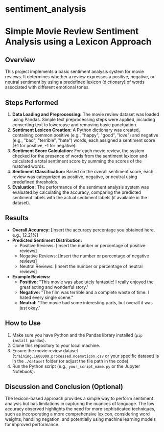 # sentiment_analysis
# Simple Movie Review Sentiment Analysis using a Lexicon Approach

## Overview

This project implements a basic sentiment analysis system for movie reviews. It determines whether a review expresses a positive, negative, or neutral sentiment by using a predefined lexicon (dictionary) of words associated with different emotional tones.

## Steps Performed

1.  **Data Loading and Preprocessing:** The movie review dataset was loaded using Pandas. Simple text preprocessing steps were applied, including converting text to lowercase and removing basic punctuation.
2.  **Sentiment Lexicon Creation:** A Python dictionary was created, containing common positive (e.g., "happy", "good", "love") and negative (e.g., "bad", "terrible", "hate") words, each assigned a sentiment score (+1 for positive, -1 for negative).
3.  **Sentiment Score Calculation:** For each movie review, the system checked for the presence of words from the sentiment lexicon and calculated a total sentiment score by summing the scores of the matched words.
4.  **Sentiment Classification:** Based on the overall sentiment score, each review was categorized as positive, negative, or neutral using predefined thresholds.
5.  **Evaluation:** The performance of the sentiment analysis system was evaluated by calculating the accuracy, comparing the predicted sentiment labels with the actual sentiment labels (if available in the dataset).

## Results

* **Overall Accuracy:** [Insert the accuracy percentage you obtained here, e.g., 12.21%]
* **Predicted Sentiment Distribution:**
    * Positive Reviews: [Insert the number or percentage of positive reviews]
    * Negative Reviews: [Insert the number or percentage of negative reviews]
    * Neutral Reviews: [Insert the number or percentage of neutral reviews]
* **Example Reviews:**
    * **Positive:** "This movie was absolutely fantastic! I really enjoyed the great acting and wonderful story."
    * **Negative:** "The film was terrible and a complete waste of time. I hated every single scene."
    * **Neutral:** "The movie had some interesting parts, but overall it was just okay."

## How to Use

1.  Make sure you have Python and the Pandas library installed (`pip install pandas`).
2.  Clone this repository to your local machine.
3.  Ensure the movie review dataset (`training.1600000.processed.noemoticon.csv` or your specific dataset) is in the `./dataset` folder (or adjust the file path in the code).
4.  Run the Python script (e.g., `your_script_name.py` or the Jupyter Notebook).

## Discussion and Conclusion (Optional)

The lexicon-based approach provides a simple way to perform sentiment analysis but has limitations in capturing the nuances of language. The low accuracy observed highlights the need for more sophisticated techniques, such as incorporating a more comprehensive lexicon, considering word weights, handling negation, and potentially using machine learning models for improved performance.